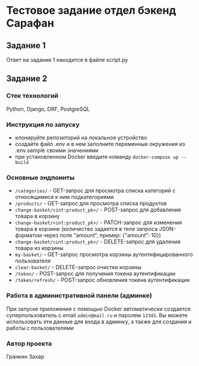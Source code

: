 # Тестовое задание отдел бэкенд Сарафан

## Задание 1
Ответ на задание 1 находится в файле script.py

## Задание 2
### Стек технологий
Python, Django, DRF, PostgreSQL

### Инструкция по запуску

- клонируйте репозиторий на локальное устройство
- создайте файл .env и в нем заполните переменные окружения из .env.sample своими значениями
- при установленном Docker введите команду `docker-compose up --build`

### Основные эндпоинты

- `/categories/` - GET-запрос для просмотра списка категорий с относящимися к ним подкатегориями
- `/products/` - GET-запрос для просмотра списка продуктов
- `change-basket/<int:product_pk>/` - POST-запрос для добавления товара в корзину
- `change-basket/<int:product_pk>/` - PATCH-запрос для изменения товара в корзине (количество задается в теле запроса JSON-форматом через поле "amount", пример: {"amount": 10})
- `change-basket/<int:product_pk>/` - DELETE-запрос для удаления товара из корзины
- `my-basket/` - GET-запрос просмотра корзины аутентифицированного пользователя
- `clear-basket/` - DELETE-запрос очистки корзины
- `/token/` - POST-запрос для получения токена аутентификации
- `/token/refresh/` - POST-запрос обновления токена аутентификации

### Работа в административной панели (админке)

При запуске приложения с помощью Docker автоматически создается суперпользователь
с email `admin@mail.ru` и паролем `12345`. Вы можете использовать эти данные для входа в админку, а также для создания и работы с
пользователями

### Автор проекта

Гранкин Захар
